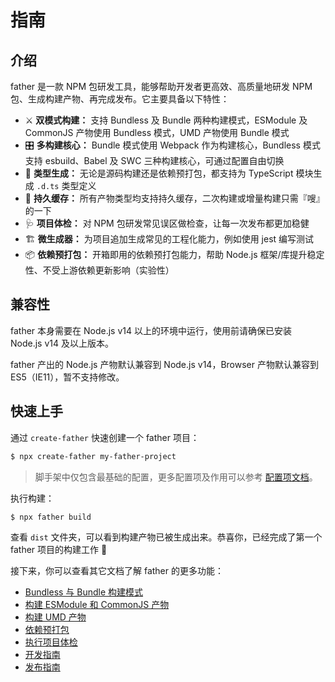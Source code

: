 # 指南

## 介绍

father 是一款 NPM 包研发工具，能够帮助开发者更高效、高质量地研发 NPM 包、生成构建产物、再完成发布。它主要具备以下特性：

- ⚔️ **双模式构建：** 支持 Bundless 及 Bundle 两种构建模式，ESModule 及 CommonJS 产物使用 Bundless 模式，UMD 产物使用 Bundle 模式
- 🎛 **多构建核心：** Bundle 模式使用 Webpack 作为构建核心，Bundless 模式支持 esbuild、Babel 及 SWC 三种构建核心，可通过配置自由切换
- 🔖 **类型生成：** 无论是源码构建还是依赖预打包，都支持为 TypeScript 模块生成 `.d.ts` 类型定义
- 🚀 **持久缓存：** 所有产物类型均支持持久缓存，二次构建或增量构建只需『嗖』的一下
- 🩺 **项目体检：** 对 NPM 包研发常见误区做检查，让每一次发布都更加稳健
- 🏗 **微生成器：** 为项目追加生成常见的工程化能力，例如使用 jest 编写测试
- 📦 **依赖预打包：** 开箱即用的依赖预打包能力，帮助 Node.js 框架/库提升稳定性、不受上游依赖更新影响（实验性）

## 兼容性

father 本身需要在 Node.js v14 以上的环境中运行，使用前请确保已安装 Node.js v14 及以上版本。

father 产出的 Node.js 产物默认兼容到 Node.js v14，Browser 产物默认兼容到 ES5（IE11），暂不支持修改。

## 快速上手

通过 `create-father` 快速创建一个 father 项目：

```bash
$ npx create-father my-father-project
```

> 脚手架中仅包含最基础的配置，更多配置项及作用可以参考 [配置项文档](./config.md)。

执行构建：

```bash
$ npx father build
```

查看 `dist` 文件夹，可以看到构建产物已被生成出来。恭喜你，已经完成了第一个 father 项目的构建工作 🎉

接下来，你可以查看其它文档了解 father 的更多功能：

- [Bundless 与 Bundle 构建模式](./guide/build-mode.md)
- [构建 ESModule 和 CommonJS 产物](./guide/esm-cjs.md)
- [构建 UMD 产物](./guide/umd.md)
- [依赖预打包](./guide/pre-bundle.md)
- [执行项目体检](./guide/doctor.md)
- [开发指南](./guide/dev.md)
- [发布指南](./guide/release.md)
